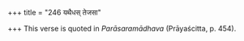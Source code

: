 +++
title = "246 यथैधस् तेजसा"

+++
This verse is quoted in *Parāsaramādhava* (Prāyaścitta, p. 454).


